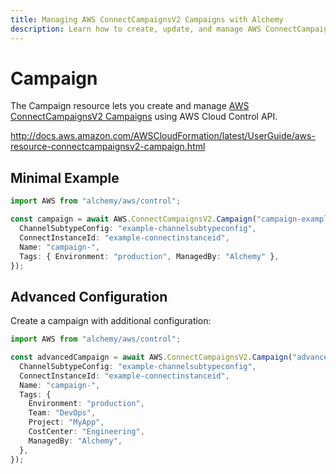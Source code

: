```yaml
---
title: Managing AWS ConnectCampaignsV2 Campaigns with Alchemy
description: Learn how to create, update, and manage AWS ConnectCampaignsV2 Campaigns using Alchemy Cloud Control.
---
```


# Campaign

The Campaign resource lets you create and manage [AWS ConnectCampaignsV2 Campaigns](https://docs.aws.amazon.com/connectcampaignsv2/latest/userguide/) using AWS Cloud Control API.

http://docs.aws.amazon.com/AWSCloudFormation/latest/UserGuide/aws-resource-connectcampaignsv2-campaign.html

## Minimal Example

```ts
import AWS from "alchemy/aws/control";

const campaign = await AWS.ConnectCampaignsV2.Campaign("campaign-example", {
  ChannelSubtypeConfig: "example-channelsubtypeconfig",
  ConnectInstanceId: "example-connectinstanceid",
  Name: "campaign-",
  Tags: { Environment: "production", ManagedBy: "Alchemy" },
});
```

## Advanced Configuration

Create a campaign with additional configuration:

```ts
import AWS from "alchemy/aws/control";

const advancedCampaign = await AWS.ConnectCampaignsV2.Campaign("advanced-campaign", {
  ChannelSubtypeConfig: "example-channelsubtypeconfig",
  ConnectInstanceId: "example-connectinstanceid",
  Name: "campaign-",
  Tags: {
    Environment: "production",
    Team: "DevOps",
    Project: "MyApp",
    CostCenter: "Engineering",
    ManagedBy: "Alchemy",
  },
});
```

